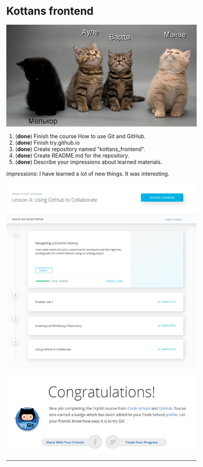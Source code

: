 # Kottans frontend

![Valar](https://github.com/ermondel/kottans_frontend/blob/master/images/readme/vala.png "Valar")

1. (**done**) Finish the course How to use Git and GitHub.
2. (**done**) Finish try.github.io
3. (**done**) Create repository named "kottans_frontend".
4. (**done**) Create README.md for the repository.
5. (**done**) Describe your impressions about learned materials.

*impressions*: I have learned a lot of new things. It was interesting.

![Finish the course How to use Git and GitHub](https://github.com/ermondel/kottans_frontend/blob/master/images/resume/res1.png "Finish the course How to use Git and GitHub")

![Finish try.github.io](https://github.com/ermondel/kottans_frontend/blob/master/images/resume/res2.png "Finish try.github.io")

---
